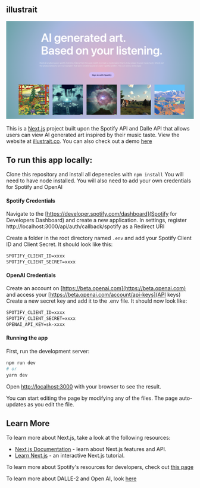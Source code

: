 ## illustrait

![f](/public/ss.png)

This is a [Next.js](https://nextjs.org/) project built upon the Spotify API and Dalle API that allows users can view AI generated art inspired by their music taste.
View the website at [illustrait.co](https://www.illustrait.co/). 
You can also check out a demo [here](https://drive.google.com/file/d/1azRLGX-SkSVj5O6uI-O7sjR9ZP0zTjAQ/view?usp=sharing)

## To run this app locally:

Clone this repository and install all depenecies with `npm install`
You will need to have node installed. 
You will also need to add your own credentials for Spotify and OpenAI

#### Spotify Credentials

Navigate to the [https://developer.spotify.com/dashboard](Spotify for Developers Dashboard) and create a new application. 
In settings, register http://localhost:3000/api/auth/callback/spotify as a Redirect URI

Create a folder in the root directory named `.env` and add your Spotify Client ID and Client Secret. 
It should look like this:

```
SPOTIFY_CLIENT_ID=xxxx
SPOTIFY_CLIENT_SECRET=xxxx
```

#### OpenAI Credentials

Create an account on [https://beta.openai.com](https://beta.openai.com) and access your [https://beta.openai.com/account/api-keys](API keys)
Create a new secret key and add it to the .env file. It should now look like:

```
SPOTIFY_CLIENT_ID=xxxx
SPOTIFY_CLIENT_SECRET=xxxx
OPENAI_API_KEY=sk-xxxx
```

#### Running the app

First, run the development server:

```bash
npm run dev
# or
yarn dev
```

Open [http://localhost:3000](http://localhost:3000) with your browser to see the result.

You can start editing the page by modifying any of the files. The page auto-updates as you edit the file.

## Learn More

To learn more about Next.js, take a look at the following resources:

- [Next.js Documentation](https://nextjs.org/docs) - learn about Next.js features and API.
- [Learn Next.js](https://nextjs.org/learn) - an interactive Next.js tutorial.

To learn more about Spotify's resources for developers, check out [this page](https://developer.spotify.com/)

To learn more about DALLE-2 and Open AI, look [here](https://openai.com/dall-e-2/)




